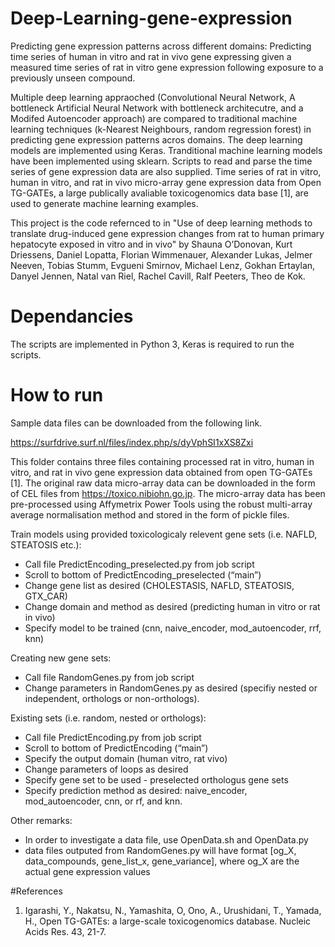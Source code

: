 # Deep-Learning-gene-expression

Predicting gene expression patterns across different domains:
Predicting time series of human in vitro and rat in vivo gene expressing given a measured time series of rat in vitro gene expression following exposure to a previously unseen compound. 

Multiple deep learning appraoched (Convolutional Neural Network, A bottleneck Artificial Neural Network with bottleneck architecutre, and a Modifed Autoencoder approach) are compared to traditional machine learning techniques (k-Nearest Neighbours, random regression forest) in predicting gene expression patterns acros domains. 
The deep learning models are implemented using Keras. Tranditional machine learning models have been implemented using sklearn. Scripts to read and parse the time series of gene expression data are also supplied. Time series of rat in vitro, human in vitro, and rat in vivo micro-array gene expression data from Open TG-GATEs, a large publically avaliable toxicogenomics data base [1], are used to generate machine learning examples.

This project is the code refernced to in "Use of deep learning methods to translate drug-induced gene expression changes from rat to human primary hepatocyte exposed in vitro and in vivo" by 
Shauna O’Donovan, Kurt Driessens, Daniel Lopatta, Florian Wimmenauer, Alexander Lukas, Jelmer Neeven, Tobias Stumm, Evgueni Smirnov, Michael Lenz, Gokhan Ertaylan, Danyel Jennen, Natal van Riel, Rachel Cavill, Ralf Peeters, Theo de Kok.

# Dependancies 

The scripts are implemented in Python 3, Keras is required to run the scripts. 

# How to run

Sample data files can be downloaded from the following link.

https://surfdrive.surf.nl/files/index.php/s/dyVphSI1xXS8Zxi

This folder contains three files containing processed rat in vitro, human in vitro, and rat in vivo gene expression data obtained from open TG-GATEs [1]. The original raw data micro-array data can be downloaded in the form of CEL files from https://toxico.nibiohn.go.jp.
The micro-array data has been pre-processed using Affymetrix Power Tools using the robust multi-array average normalisation method and stored in the form of pickle files.  

Train models using provided toxicologicaly relevent gene sets (i.e. NAFLD, STEATOSIS etc.):
-	Call file PredictEncoding_preselected.py from job script
-	Scroll to bottom of PredictEncoding_preselected (“main”)
-	Change gene list as desired (CHOLESTASIS, NAFLD, STEATOSIS, GTX_CAR)
-	Change domain and method as desired (predicting human in vitro or rat in vivo)
- Specify model to be trained (cnn, naive_encoder, mod_autoencoder, rrf, knn)

Creating new gene sets:
-	Call file RandomGenes.py from job script
-	Change parameters in RandomGenes.py as desired (specifiy nested or independent, orthologs or non-orthologs).

Existing sets (i.e. random, nested or orthologs):
-	Call file PredictEncoding.py from job script
-	Scroll to bottom of PredictEncoding (“main”)
-	Specify the output domain (human vitro, rat vivo)
-	Change parameters of loops as desired
-	Specify gene set to be used - preselected orthologus gene sets
-	Specify prediction method as desired: naive_encoder, mod_autoencoder, cnn, or rf, and knn.

Other remarks:
-	In order to investigate a data file, use OpenData.sh and OpenData.py
-	data files outputed from RandomGenes.py will have format
[og_X, data_compounds, gene_list_x, gene_variance],
where og_X are the actual gene expression values


#References
1.	Igarashi, Y., Nakatsu, N., Yamashita, O, Ono, A., Urushidani, T., Yamada, H., Open TG-GATEs: a large-scale toxicogenomics database. Nucleic Acids Res. 43, 21-7.

